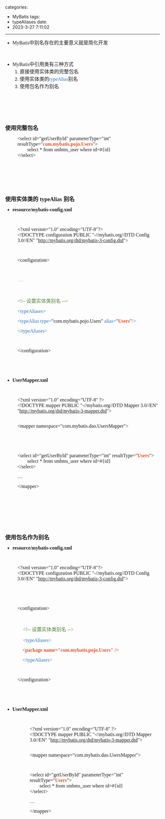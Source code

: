 categories:

- MyBatis
  tags:
- typeAliases
  date:
- 2023-3-27 7:11:02

---

<ul style="list-style-type:disc">
    <li><span style="font-size:12.0pt"><span style="font-family:&quot;Comic Sans MS&quot;">MyBatis</span></span><span
            style="font-size:12.0pt"><span style="font-family:&quot;Microsoft YaHei&quot;">中</span></span><span
            style="font-size:12.0pt"><span
                style="font-family:&quot;Microsoft YaHei UI&quot;">别名存在的主要意义就是简化开发</span></span></li>
</ul>
<p><span style="font-size:12.0pt"><span style="font-family:&quot;Microsoft YaHei UI&quot;">&nbsp;</span></span></p>
<ul style="list-style-type:disc">
    <li><span style="font-size:12.0pt"><span style="font-family:&quot;Comic Sans MS&quot;">MyBatis</span></span><span
            style="font-size:12.0pt"><span style="font-family:&quot;Microsoft YaHei&quot;">中引用类有三种方式</span></span>
        <ol style="list-style-type:decimal">
            <li value="1"><span style="font-size:12.0pt"><span
                        style="font-family:&quot;Microsoft YaHei&quot;">直接使用实体类的完整包名</span></span></li>
            <li><span style="font-size:12.0pt"><span
                        style="font-family:&quot;Microsoft YaHei&quot;">使用实体类的</span></span><span
                    style="font-size:12.0pt"><span style="font-family:&quot;Comic Sans MS&quot;"><span
                            style="color:#2e75b5">typeAlias</span></span></span><span style="font-size:12.0pt"><span
                        style="font-family:&quot;Microsoft YaHei&quot;">别名</span></span></li>
            <li><span style="font-size:12.0pt"><span
                        style="font-family:&quot;Microsoft YaHei&quot;">使用包名作为别名</span></span></li>
        </ol>
    </li>
</ul>
<p><span style="font-size:12.0pt"><span style="font-family:&quot;Comic Sans MS&quot;">&nbsp;</span></span></p>
<p><span style="font-size:12.0pt"><span style="font-family:&quot;Comic Sans MS&quot;">&nbsp;</span></span></p>
<p><span style="font-size:12.0pt"><span style="font-family:&quot;Comic Sans MS&quot;">&nbsp;</span></span></p>
<p><span style="font-size:13.5pt"><span
            style="font-family:&quot;Microsoft YaHei&quot;"><strong>使用完整包名</strong></span></span></p>
<p style="margin-left: 40px;"><span style="font-size:12.0pt"><span
            style="font-family:&quot;Comic Sans MS&quot;">&lt;select id="getUserById" parameterType="int"
            resultType="<strong><span
                    style="color:#e84c22">com.mybatis.pojo.Users</span></strong>"&gt;<br>&nbsp;&nbsp;&nbsp;&nbsp;&nbsp;&nbsp;&nbsp;&nbsp;select
            * from smbms_user where id=#{id}<br>&lt;/select&gt;</span></span></p>
<p><span style="font-size:13.5pt"><span style="font-family:&quot;Microsoft YaHei&quot;">&nbsp;</span></span></p>
<p><span style="font-size:13.5pt"><span style="font-family:&quot;Microsoft YaHei&quot;">&nbsp;</span></span></p>
<p><span style="font-size:13.5pt"><span style="font-family:&quot;Microsoft YaHei&quot;">&nbsp;</span></span></p>
<p><span style="font-size:13.5pt"><strong><span style="font-family:&quot;Microsoft YaHei&quot;">使用实体类的</span></strong>
        <strong><span style="font-family:&quot;Comic Sans MS&quot;">typeAlias</span></strong> <strong><span
                style="font-family:&quot;Microsoft YaHei&quot;">别名</span></strong></span></p>
<ul style="list-style-type:disc">
    <li><span style="font-size:12.0pt"><strong><span
                    style="font-family:&quot;Comic Sans MS&quot;">resource/</span></strong></span><span
            style="font-size:12.0pt"><strong><span
                    style="font-family:&quot;Comic Sans MS&quot;">mybatis-config.xml</span></strong></span></li>
</ul>
<p><span style="font-size:12.0pt"><span style="font-family:&quot;Comic Sans MS&quot;"><span
                style="color:#ed7d31">&nbsp;</span></span></span></p>
<p style="margin-left: 40px;"><span style="font-size:12.0pt"><span
            style="font-family:&quot;Comic Sans MS&quot;">&lt;?xml version="1.0" encoding="UTF-8"?&gt;<br>&lt;!DOCTYPE
            configuration PUBLIC "-//mybatis.org//DTD Config 3.0//EN" "<a
                data-cke-saved-href="http://mybatis.org/dtd/mybatis-3-config.dtd"
                href="http://mybatis.org/dtd/mybatis-3-config.dtd">http://mybatis.org/dtd/mybatis-3-config.dtd</a>"&gt;</span></span>
</p>
<p style="margin-left: 40px;"><span style="font-size:12.0pt"><span
            style="font-family:&quot;Comic Sans MS&quot;">&nbsp;</span></span></p>
<p style="margin-left: 40px;"><span style="font-size:12.0pt"><span
            style="font-family:&quot;Comic Sans MS&quot;">&lt;configuration&gt;</span></span></p>
<p style="margin-left: 40px;"><span style="font-size:12.0pt"><span style="font-family:&quot;Comic Sans MS&quot;"><span
                style="color:#f2f2f2">&nbsp;</span></span></span></p>
<p style="margin-left: 40px;"><span style="font-size:12.0pt"><span
            style="font-family:&quot;Comic Sans MS&quot;">&nbsp;<span style="color:#a5a5a5">…</span></span></span></p>
<p style="margin-left: 40px;"><span style="font-size:12.0pt"><span style="font-family:&quot;Comic Sans MS&quot;"><span
                style="color:#a5a5a5">&nbsp;</span></span></span></p>
<p style="margin-left: 40px;"><span style="font-size:12.0pt"><span style="color:#538135"><span
                style="font-family:&quot;Comic Sans MS&quot;">&lt;!-- </span><span
                style="font-family:&quot;Microsoft YaHei UI&quot;">设置实体类别名</span><span
                style="font-family:&quot;Comic Sans MS&quot;"> --&gt;</span></span></span></p>
<p style="margin-left: 40px;"><span style="font-size:12.0pt"><span style="font-family:&quot;Comic Sans MS&quot;"><span
                style="color:#2e75b5">&lt;typeAliases&gt;</span></span></span></p>
<p style="margin-left: 40px;"><span style="font-size:12.0pt"><span style="font-family:&quot;Comic Sans MS&quot;"><span
                style="color:#2e75b5">&lt;typeAlias type=</span>"com.mybatis.pojo.Users" <span
                style="color:#2e75b5">alias=</span>"<strong><span style="color:#e84c22">Users</span></strong>"<span
                style="color:#2e75b5">/&gt;</span></span></span></p>
<p style="margin-left: 40px;"><span style="font-size:12.0pt"><span style="font-family:&quot;Comic Sans MS&quot;"><span
                style="color:#2e75b5">&lt;/typeAliases&gt;</span></span></span></p>
<p style="margin-left: 40px;"><span style="font-size:12.0pt"><span
            style="font-family:&quot;Comic Sans MS&quot;">&nbsp;</span></span></p>
<p style="margin-left: 40px;"><span style="font-size:12.0pt"><span
            style="font-family:&quot;Comic Sans MS&quot;">&lt;/configuration&gt;</span></span></p>
<p><span style="font-size:12.0pt"><span style="font-family:&quot;Comic Sans MS&quot;"><span
                style="color:blue">&nbsp;</span></span></span></p>
<p><span style="font-size:12.0pt"><span style="font-family:&quot;Comic Sans MS&quot;"><span
                style="color:blue">&nbsp;</span></span></span></p>
<ul style="list-style-type:disc">
    <li><span style="font-size:12.0pt"><strong><span
                    style="font-family:&quot;Comic Sans MS&quot;">User</span></strong></span><span
            style="font-size:12.0pt"><strong><span
                    style="font-family:&quot;Comic Sans MS&quot;">Mapper.xml</span></strong></span></li>
</ul>
<p><span style="font-size:12.0pt"><span style="font-family:&quot;Comic Sans MS&quot;">&nbsp;</span></span></p>
<p style="margin-left: 40px;"><span style="font-size:12.0pt"><span
            style="font-family:&quot;Comic Sans MS&quot;">&lt;?xml version="1.0" encoding="UTF-8" ?&gt;<br>&lt;!DOCTYPE
            mapper PUBLIC "-//mybatis.org//DTD Mapper 3.0//EN" "<a
                data-cke-saved-href="http://mybatis.org/dtd/mybatis-3-mapper.dtd"
                href="http://mybatis.org/dtd/mybatis-3-mapper.dtd">http://mybatis.org/dtd/mybatis-3-mapper.dtd</a>"&gt;</span></span>
</p>
<p style="margin-left: 40px;"><br><span style="font-size:12.0pt"><span
            style="font-family:&quot;Comic Sans MS&quot;">&lt;mapper
            namespace="com.mybatis.dao.UsersMapper"&gt;</span></span></p>
<p style="margin-left: 40px;"><span style="font-size:12.0pt"><span
            style="font-family:&quot;Comic Sans MS&quot;">&nbsp;</span></span></p>
<p style="margin-left: 40px;"><span style="font-size:12.0pt"><span
            style="font-family:&quot;Comic Sans MS&quot;">&nbsp;</span></span></p>
<p style="margin-left: 40px;"><span style="font-size:12.0pt"><span
            style="font-family:&quot;Comic Sans MS&quot;">&lt;select id="getUserById" parameterType="int"
            resultType="<strong><span
                    style="color:#e84c22">Users</span></strong>"&gt;<br>&nbsp;&nbsp;&nbsp;&nbsp;&nbsp;&nbsp;&nbsp;&nbsp;select
            * from smbms_user where id=#{id}<br>&lt;/select&gt;</span></span></p>
<p style="margin-left: 40px;"><span style="font-size:12.0pt"><span
            style="font-family:&quot;Comic Sans MS&quot;">…</span></span></p>
<p style="margin-left: 40px;"><span style="font-size:12.0pt"><span
            style="font-family:&quot;Comic Sans MS&quot;">&lt;/mapper&gt;</span></span></p>
<p><span style="font-size:12.0pt"><span style="font-family:&quot;Comic Sans MS&quot;"><span
                style="color:blue">&nbsp;</span></span></span></p>
<p><span style="font-size:12.0pt"><span style="font-family:&quot;Comic Sans MS&quot;"><span
                style="color:blue">&nbsp;</span></span></span></p>
<p><span style="font-size:12.0pt"><span style="font-family:&quot;Comic Sans MS&quot;"><span
                style="color:blue">&nbsp;</span></span></span></p>
<p><span style="font-size:12.0pt"><span style="font-family:&quot;Comic Sans MS&quot;"><span
                style="color:blue">&nbsp;</span></span></span></p>
<p><span style="font-size:13.5pt"><span
            style="font-family:&quot;Microsoft YaHei&quot;"><strong>使用包名作为别名</strong></span></span></p>
<ul style="list-style-type:disc">
    <li><span style="font-size:12.0pt"><strong><span
                    style="font-family:&quot;Comic Sans MS&quot;">resource/</span></strong></span><span
            style="font-size:12.0pt"><strong><span
                    style="font-family:&quot;Comic Sans MS&quot;">mybatis-config.xml</span></strong></span></li>
</ul>
<p><span style="font-size:12.0pt"><span style="font-family:&quot;Comic Sans MS&quot;"><span
                style="color:#ed7d31">&nbsp;</span></span></span></p>
<p style="margin-left: 40px;"><span style="font-size:12.0pt"><span
            style="font-family:&quot;Comic Sans MS&quot;">&lt;?xml version="1.0" encoding="UTF-8"?&gt;<br>&lt;!DOCTYPE
            configuration PUBLIC "-//mybatis.org//DTD Config 3.0//EN" "<a
                data-cke-saved-href="http://mybatis.org/dtd/mybatis-3-config.dtd"
                href="http://mybatis.org/dtd/mybatis-3-config.dtd">http://mybatis.org/dtd/mybatis-3-config.dtd</a>"&gt;</span></span>
</p>
<p><span style="font-size:12.0pt"><span style="font-family:&quot;Comic Sans MS&quot;">&nbsp;</span></span></p>
<p><span style="font-size:12.0pt"><span style="font-family:&quot;Comic Sans MS&quot;">&nbsp;</span></span></p>
<p style="margin-left: 40px;"><span style="font-size:12.0pt"><span
            style="font-family:&quot;Comic Sans MS&quot;">&lt;configuration&gt;</span></span></p>
<p style="margin-left: 40px;"><span style="font-size:12.0pt"><span style="font-family:&quot;Comic Sans MS&quot;"><span
                style="color:blue">&nbsp;</span></span></span></p>
<p style="margin-left: 40px;"><span style="font-size:12.0pt">&nbsp;&nbsp;&nbsp; <span
            style="font-family:&quot;Comic Sans MS&quot;"><span style="color:#538135">&lt;!-- </span></span><span
            style="font-family:&quot;Microsoft YaHei UI&quot;"><span style="color:#538135">设置实体类别名</span></span><span
            style="font-family:&quot;Comic Sans MS&quot;"><span style="color:#538135"> --&gt;</span></span></span></p>
<p style="margin-left: 40px;"><span style="font-size:12.0pt">&nbsp;&nbsp;&nbsp; <span
            style="font-family:&quot;Comic Sans MS&quot;"><span
                style="color:#2e75b5">&lt;typeAliases&gt;</span></span></span></p>
<p style="margin-left: 40px;"><span style="font-size:12.0pt"><span style="font-family:&quot;Comic Sans MS&quot;"><span
                style="color:#e84c22">&nbsp;&nbsp;&nbsp; <strong>&lt;</strong><strong>package</strong>
                <strong>name</strong><strong>="com.mybatis.pojo.Users" /&gt;</strong></span></span></span></p>
<p style="margin-left: 40px;"><span style="font-size:12.0pt"><span
            style="font-family:&quot;Comic Sans MS&quot;">&nbsp;&nbsp;&nbsp; <span
                style="color:#2e75b5">&lt;/typeAliases&gt;</span></span></span></p>
<p style="margin-left: 40px;"><span style="font-size:12.0pt"><span
            style="font-family:&quot;Comic Sans MS&quot;">&nbsp;</span></span></p>
<p style="margin-left: 40px;"><span style="font-size:12.0pt"><span
            style="font-family:&quot;Comic Sans MS&quot;">&lt;/configuration&gt;</span></span></p>
<p><span style="font-size:12.0pt"><span style="font-family:&quot;Comic Sans MS&quot;"><span
                style="color:blue">&nbsp;</span></span></span></p>
<p><span style="font-size:12.0pt"><span style="font-family:&quot;Comic Sans MS&quot;"><span
                style="color:blue">&nbsp;</span></span></span></p>
<ul style="list-style-type:disc">
    <li><span style="font-size:12.0pt"><strong><span
                    style="font-family:&quot;Comic Sans MS&quot;">User</span></strong></span><span
            style="font-size:12.0pt"><strong><span
                    style="font-family:&quot;Comic Sans MS&quot;">Mapper.xml</span></strong></span></li>
</ul>
<p><span style="font-size:12.0pt"><span style="font-family:&quot;Comic Sans MS&quot;">&nbsp;</span></span></p>
<p style="margin-left: 80px;"><span style="font-size:12.0pt"><span
            style="font-family:&quot;Comic Sans MS&quot;">&lt;?xml version="1.0" encoding="UTF-8" ?&gt;<br>&lt;!DOCTYPE
            mapper PUBLIC "-//mybatis.org//DTD Mapper 3.0//EN" "<a
                data-cke-saved-href="http://mybatis.org/dtd/mybatis-3-mapper.dtd"
                href="http://mybatis.org/dtd/mybatis-3-mapper.dtd">http://mybatis.org/dtd/mybatis-3-mapper.dtd</a>"&gt;</span></span>
</p>
<p style="margin-left: 80px;"><br><span style="font-size:12.0pt"><span
            style="font-family:&quot;Comic Sans MS&quot;">&lt;mapper
            namespace="com.mybatis.dao.UsersMapper"&gt;</span></span></p>
<p style="margin-left: 80px;"><span style="font-size:12.0pt"><span
            style="font-family:&quot;Comic Sans MS&quot;">&nbsp;</span></span></p>
<p style="margin-left: 80px;"><span style="font-size:12.0pt"><span
            style="font-family:&quot;Comic Sans MS&quot;">&lt;select id="getUserById" parameterType="int"
            resultType="<strong><span
                    style="color:#e84c22">Users</span></strong>"&gt;<br>&nbsp;&nbsp;&nbsp;&nbsp;&nbsp;&nbsp;&nbsp;&nbsp;select
            * from smbms_user where id=#{id}<br>&lt;/select&gt;</span></span></p>
<p style="margin-left: 80px;"><span style="font-size:12.0pt"><span
            style="font-family:&quot;Comic Sans MS&quot;">…</span></span></p>
<p style="margin-left: 80px;"><span style="font-size:12.0pt"><span
            style="font-family:&quot;Comic Sans MS&quot;">&lt;/mapper&gt;</span></span></p>
<p><span style="font-size:13.5pt"><span style="font-family:&quot;Microsoft YaHei&quot;">&nbsp;</span></span></p>
